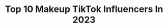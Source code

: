 ---
title: Top 10 Makeup TikTok Influencers In 2023
description: >-
  Find top makeup TikTok influencers in 2023. Most popular hashtags: #fyp #makeup #duet #stitch.
platform: TikTok
hits: 13435
text_top: Identify the top-rated TikTok accounts on inBeat.
text_bottom: inBeat holds 13435 TikTok influencers like this for you to collaborate.
profiles:
  - username: "morgana.makeup"
    fullname: >-
      Makeup
    bio: >-
      🥀31k?🥀 ✨IG:@Morgana_Makeup_Art✨
    location: "Italy"
    followers: 30900
    engagement: 1600
    commentsToLikes: 0.029452
    id: cka63snrs5q960i781nis6v4x
    verified: false
    hashtags: "#makeup, #foryoupage, #fyp, #makeupartist"
  - username: "niajeanartworks"
    fullname: >-
      Nia Jean Artworks
    bio: >-
      Face Paint ✨ Body Paint✨Makeup ✨Witness my makeup journey ✨ IG: NiaJeanArtworks
    location: "United States"
    followers: 45200
    engagement: 2373
    commentsToLikes: 0.161887
    id: ckcphx87iho8d0j238cqi4ypw
    verified: false
    hashtags: "#makeupisart, #makeupartist, #makeuptransformation, #bodypaintingart"
  - username: "paulawwolf"
    fullname: >-
      Paula Wolf
    bio: >-
      Mehr Makeup Looks auf INSTAGRAM 💖 💌 business@paulawwolf.com
    location: "Austria"
    followers: 2700000
    engagement: 1946
    commentsToLikes: 0.021323
    id: ck8vwbevnny1t0j78qx4byw75
    verified: true
    hashtags: "#anzeige, #makeupforlosttime, #olympicsathome, #duett"
  - username: "johnstankazue"
    fullname: >-
      kazueeee
    bio: >-
      🇸🇬 Kpop/ Cosplay Cat dad 🐱 Makeup 💄 📩 : kazueeee@hotmail.com
    location: "South Korea"
    followers: 307300
    engagement: 1842
    commentsToLikes: 0.083187
    id: ckbqhmuz82z4f0j23bxtmwmta
    verified: true
    hashtags: "#foryou, #fyp, #vlive, #kpopmakeup"
  - username: "adaelizabethh"
    fullname: >-
      Adannaya
    bio: >-
      She/Her 21 years young Your Aquarius Makeup Fairy Godmother🧚🏾‍♀️
    location: "Canada"
    followers: 12200
    engagement: 4116
    commentsToLikes: 0.079609
    id: ckb9e5uas1pka0j231tu72e8x
    verified: false
    hashtags: "#makeup, #fyp, #mua, #yeg"
  - username: "enzo_tout_seul"
    fullname: >-
      Enzo
    bio: >-
      CEO of makeup❤️ il/elle
    location: "France"
    followers: 24400
    engagement: 2774
    commentsToLikes: 0.068006
    id: ck902s9qycrkl0j78ky91xl2q
    verified: false
    hashtags: "#fyp, #ogeefavorite"
  - username: "kashootjlyn"
    fullname: >-
      🇵🇭jlyn
    bio: >-
      rants and makeup💜 18+ she/her cashapp: @jlynbean
    location: "United States"
    followers: 92300
    engagement: 2563
    commentsToLikes: 0.052969
    id: ckb0ykywenf940j23p8p9yes3
    verified: false
    hashtags: "#aapifamily, #asian, #aapi, #filipina"
  - username: "thedaltonlevi"
    fullname: >-
      DaltonLevi
    bio: >-
      ❤️ Kinda a Makeup Artist/Actor/Singer P.O. Box 1195 Jacksonville Alabama 36265❤️
    location: "United States"
    followers: 104200
    engagement: 2556
    commentsToLikes: 0.085335
    id: ck8zb75vi4esq0j78mw3gu0et
    verified: false
    hashtags: "#teamlevi, #duet, #stitch, #greenscreen"
  - username: "crisalexmua"
    fullname: >-
      Cris Alex
    bio: >-
      Monsters & Makeup 🎨 Merch @ Etsy CrisAlexShop Signup to Newsletter for Discount
    location: "United States"
    followers: 65400
    engagement: 2491
    commentsToLikes: 0.144085
    id: ck8w48f7r88vb0j78arjvfq4v
    verified: false
    hashtags: "#loki, #alligatorloki, #tiktokfanfest, #makeup"
  - username: "sam.b.perry"
    fullname: >-
      sam.b.perry
    bio: >-
      💖21💖 🇦🇺 Aussie 🇦🇺 Makeup, trapeze & life Born Bred Talent
    location: "Australia"
    followers: 755600
    engagement: 2426
    commentsToLikes: 0.043351
    id: ck9k4demvs0by0j78u1wfd7d2
    verified: true
    hashtags: "#hogwarts, #harrypotter, #makeup, #duet"
---